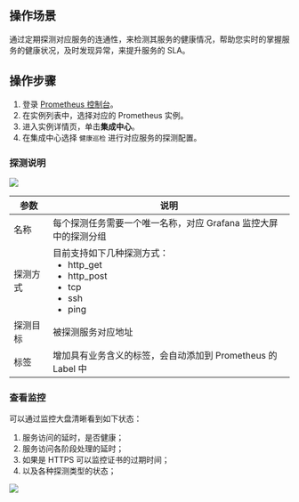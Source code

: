 ## 操作场景
通过定期探测对应服务的连通性，来检测其服务的健康情况，帮助您实时的掌握服务的健康状况，及时发现异常，来提升服务的 SLA。

## 操作步骤
1. 登录 [ Prometheus 控制台](https://console.cloud.tencent.com/monitor/prometheus)。
2. 在实例列表中，选择对应的 Prometheus 实例。
3. 进入实例详情页，单击**集成中心**。
4. 在集成中心选择 `健康巡检` 进行对应服务的探测配置。

### 探测说明
![](https://main.qcloudimg.com/raw/2d990415a459fb983fae260f671985cb.png)

| 参数                       | 说明                                                         |
| -------------------------- | ------------------------------------------------------------ |
| 名称              | 每个探测任务需要一个唯一名称，对应 Grafana 监控大屏中的探测分组 |
| 探测方式                  | 目前支持如下几种探测方式： <ul style="margin:0;list-style-type:disc;"><li>http_get</li><li>http_post</li><li>tcp</li><li>ssh</li><li>ping</li></ul> |
| 探测目标 | 被探测服务对应地址 |
| 标签   | 增加具有业务含义的标签，会自动添加到 Prometheus 的 Label 中 |


### 查看监控
可以通过监控大盘清晰看到如下状态：
1. 服务访问的延时，是否健康；
2. 服务访问各阶段处理的延时；
3. 如果是 HTTPS 可以监控证书的过期时间；
4. 以及各种探测类型的状态；

![](https://main.qcloudimg.com/raw/cf4343a5b93c83ba7809a3076cc623be.png)

